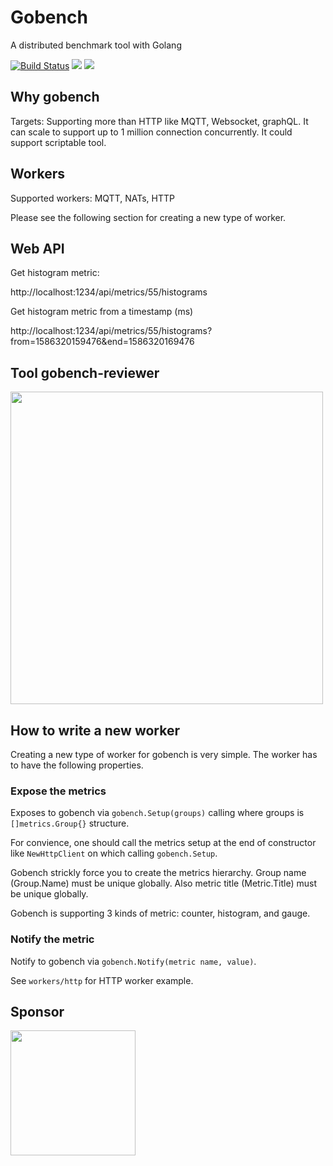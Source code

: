 # Gobench

A distributed benchmark tool with Golang

[![Build Status](https://github.com/thoverik/gobench/workflows/build/badge.svg)](https://github.com/thoverik/gobench/actions)
![](https://img.shields.io/badge/license-MIT-blue.svg)
![](https://img.shields.io/badge/status-unstable-red.svg)

## Why gobench

Targets: Supporting more than HTTP like MQTT, Websocket, graphQL. It can scale to support up to 1 million connection concurrently. It could support scriptable tool.

## Workers

Supported workers: MQTT, NATs, HTTP

Please see the following section for creating a new type of worker.

## Web API

Get histogram metric:

http://localhost:1234/api/metrics/55/histograms

Get histogram metric from a timestamp (ms)

http://localhost:1234/api/metrics/55/histograms?from=1586320159476&end=1586320169476

## Tool gobench-reviewer

<a href="https://github.com/thoverik/gobench/blob/master/docs/images/gobench_viewer.png"><img src="./docs/images/gobench_viewer.png" width="500"></a>

## How to write a new worker

Creating a new type of worker for gobench is very simple. The worker has to have the following properties.

### Expose the metrics

Exposes to gobench via `gobench.Setup(groups)` calling where groups is `[]metrics.Group{}` structure.

For convience, one should call the metrics setup at the end of constructor like `NewHttpClient` on which calling `gobench.Setup`.

Gobench strickly force you to create the metrics hierarchy. Group name (Group.Name) must be unique globally. Also metric title (Metric.Title) must be unique globally.

Gobench is supporting 3 kinds of metric: counter, histogram, and gauge.

### Notify the metric

Notify to gobench via `gobench.Notify(metric name, value)`.

See `workers/http` for HTTP worker example.

## Sponsor

<a href="http://veriksystems.com"><img src="https://verik-static.s3-us-west-2.amazonaws.com/logo/verik_logo.svg" width="200"></a>